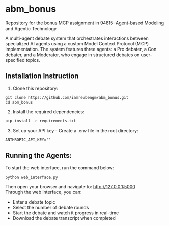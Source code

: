 # abm_bonus
Repository for the bonus MCP assignment in 94815: Agent-based Modeling and Agentic Technology  
  
 A multi-agent debate system that orchestrates interactions between specialized AI agents using a custom Model Context Protocol (MCP) implementation. The system features three agents: a Pro debater, a Con debater, and a Moderator, who engage in structured debates on user-specified topics.  
  
## Installation Instruction
1. Clone this repository:
```
git clone https://github.com/iamreubengm/abm_bonus.git
cd abm_bonus
``` 
  
2. Install the required dependencies:
```
pip install -r requirements.txt
```  
  
3. Set up your API key - Create a .env file in the root directory:
```
ANTHROPIC_API_KEY=''
```  
  
## Running the Agents:  
To start the web interface, run the command below:    
```
python web_interface.py
```  
  
Then open your browser and navigate to: http://127.0.0.1:5000  
Through the web interface, you can:  
- Enter a debate topic  
- Select the number of debate rounds  
- Start the debate and watch it progress in real-time  
- Download the debate transcript when completed  
  







